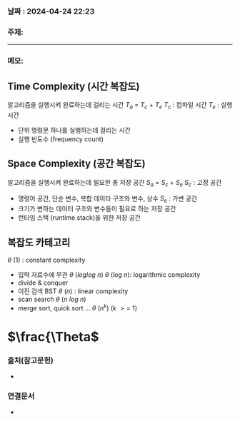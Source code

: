 
### 날짜 : 2024-04-24 22:23

### 주제: 

---
### 메모: 
## Time Complexity (시간 복잡도)
알고리즘을 실행시켜 완료하는데 걸리는 시간
$T_a$ = $T_c$ + $T_e$ 
$T_c$ : 컴파일 시간
$T_e$ : 실행 시간
- 단위 명령문 하나를 실행하는데 걸리는 시간
- 실행 빈도수 (frequency count)
## Space Complexity (공간 복잡도)
알고리즘을 실행시켜 완료하는데 필요한 총 저장 공간
$S_a$ = $S_c$ + $S_e$ 
$S_c$ : 고정 공간
- 명령어 공간, 단순 변수, 복합 데이타 구조와 변수, 상수
$S_e$ : 가변 공간
- 크기가 변하는 데이터 구조와 변수들이 필요로 하는 저장 공간
- 런타임 스택 (runtime stack)을 위한 저장 공간

## 복잡도 카테고리
$\theta$ (1) : constant complexity 
- 입력 자료수에 무관
$\theta$ ($log$$log$ $n$)
$\theta$ ($log$ $n$): logarithmic complexity
- divide & conquer
- 이진 검색 BST
$\theta$ ($n$) : linear complexity
- scan search
$\theta$ ($n$ $log$ $n$)
- merge sort, quick sort ...
$\theta$ ($n^k$) ($k$ $>=$ 1)
# $\frac{\Theta$ 
### 출처(참고문헌)
-

### 연결문서
-